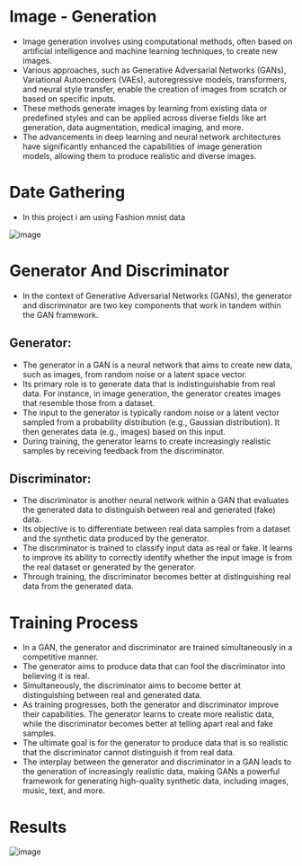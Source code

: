 # Image - Generation

- Image generation involves using computational methods, often based on artificial intelligence and machine learning techniques, to create new images.
- Various approaches, such as Generative Adversarial Networks (GANs), Variational Autoencoders (VAEs), autoregressive models, transformers, and neural style transfer, enable the creation of images from scratch or based on specific inputs.
- These methods generate images by learning from existing data or predefined styles and can be applied across diverse fields like art generation, data augmentation, medical imaging, and more.
- The advancements in deep learning and neural network architectures have significantly enhanced the capabilities of image generation models, allowing them to produce realistic and diverse images.

# Date Gathering
  - In this project i am using Fashion mnist data
    
 ![image](https://github.com/deep-gtm/Image-Generation/assets/70434931/5a677f51-1835-4389-a6ee-3945cbbeb991)

# Generator And Discriminator
- In the context of Generative Adversarial Networks (GANs), the generator and discriminator are two key components that work in tandem within the GAN framework.

## Generator:
- The generator in a GAN is a neural network that aims to create new data, such as images, from random noise or a latent space vector.
- Its primary role is to generate data that is indistinguishable from real data. For instance, in image generation, the generator creates images that resemble those from a dataset.
- The input to the generator is typically random noise or a latent vector sampled from a probability distribution (e.g., Gaussian distribution). It then generates data (e.g., images) based on this input.
- During training, the generator learns to create increasingly realistic samples by receiving feedback from the discriminator.
  
## Discriminator:
- The discriminator is another neural network within a GAN that evaluates the generated data to distinguish between real and generated (fake) data.
- Its objective is to differentiate between real data samples from a dataset and the synthetic data produced by the generator.
- The discriminator is trained to classify input data as real or fake. It learns to improve its ability to correctly identify whether the input image is from the real dataset or generated by the generator.
- Through training, the discriminator becomes better at distinguishing real data from the generated data.

  
# Training Process

- In a GAN, the generator and discriminator are trained simultaneously in a competitive manner.
- The generator aims to produce data that can fool the discriminator into believing it is real.
- Simultaneously, the discriminator aims to become better at distinguishing between real and generated data.
- As training progresses, both the generator and discriminator improve their capabilities. The generator learns to create more realistic data, while the discriminator becomes better at telling apart real and fake samples.
- The ultimate goal is for the generator to produce data that is so realistic that the discriminator cannot distinguish it from real data.
- The interplay between the generator and discriminator in a GAN leads to the generation of increasingly realistic data, making GANs a powerful framework for generating high-quality synthetic data, including images, music, text, and more.

# Results

![image](https://github.com/deep-gtm/Image-Generation/assets/70434931/e1887fd7-b3f8-436d-a197-58dfa5f7c8a2)

    
